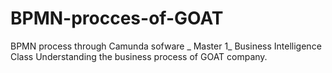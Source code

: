 # BPMN-procces-of-GOAT
BPMN process through Camunda sofware _ Master 1_ Business Intelligence Class
Understanding the business process of GOAT company.
